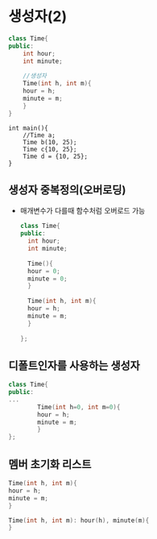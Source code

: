 # 생성자(2)

~~~ c++
class Time{
public:
	int hour;
	int minute;
	
	//생성자
	Time(int h, int m){
	hour = h;
	minute = m;
	}
}
~~~



~~~ 
int main(){
	//Time a;
	Time b(10, 25);
	Time c{10, 25};
	Time d = {10, 25};
}
~~~

## 생성자 중복정의(오버로딩)

- 매개변수가 다를때 함수처럼 오버로드 가능

  ~~~ c++
  class Time{
  public:
  	int hour;
  	int minute;
  	
  	Time(){
  	hour = 0;
  	minute = 0;
  	}
  	
  	Time(int h, int m){
  	hour = h;
  	minute = m;
  	}
  	
  };
  ~~~

  

## 디폴트인자를 사용하는 생성자

~~~ c++
class Time{
public:
...
		Time(int h=0, int m=0){
		hour = h;
		minute = m;
		}
};
~~~

## 멤버 초기화 리스트

~~~ c++
Time(int h, int m){
hour = h;
minute = m;
}
~~~

~~~ c++
Time(int h, int m): hour(h), minute(m){
}
~~~

